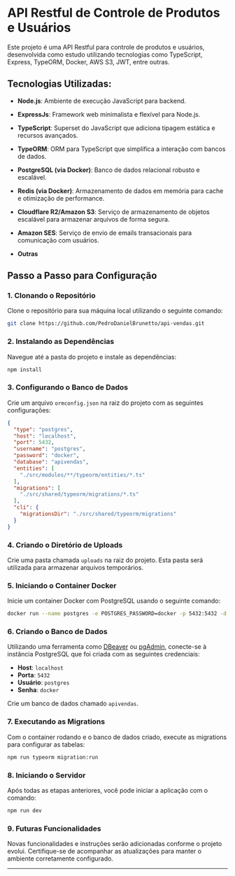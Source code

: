 # API Restful de Controle de Produtos e Usuários

Este projeto é uma API Restful para controle de produtos e usuários, desenvolvida como estudo utilizando tecnologias como TypeScript, Express, TypeORM, Docker, AWS S3, JWT, entre outras.

## Tecnologias Utilizadas:
- **Node.js**: Ambiente de execução JavaScript para backend.

- **ExpressJs**: Framework web minimalista e flexível para Node.js.

- **TypeScript**: Superset do JavaScript que adiciona tipagem estática e recursos avançados.

- **TypeORM**: ORM para TypeScript que simplifica a interação com bancos de dados.

- **PostgreSQL (via Docker)**: Banco de dados relacional robusto e escalável.

- **Redis (via Docker)**: Armazenamento de dados em memória para cache e otimização de performance.

- **Cloudflare R2/Amazon S3**: Serviço de armazenamento de objetos escalável para armazenar arquivos de forma segura.

- **Amazon SES**: Serviço de envio de emails transacionais para comunicação com usuários.

- **Outras**

## Passo a Passo para Configuração

### 1. Clonando o Repositório
Clone o repositório para sua máquina local utilizando o seguinte comando:
```bash
git clone https://github.com/PedroDanielBrunetto/api-vendas.git
```

### 2. Instalando as Dependências
Navegue até a pasta do projeto e instale as dependências:
```bash
npm install
```

### 3. Configurando o Banco de Dados
Crie um arquivo `ormconfig.json` na raiz do projeto com as seguintes configurações:
```json
{
  "type": "postgres",
  "host": "localhost",
  "port": 5432,
  "username": "postgres",
  "password": "docker",
  "database": "apivendas",
  "entities": [
    "./src/modules/**/typeorm/entities/*.ts"
  ],
  "migrations": [
    "./src/shared/typeorm/migrations/*.ts"
  ],
  "cli": {
    "migrationsDir": "./src/shared/typeorm/migrations"
  }
}
```

### 4. Criando o Diretório de Uploads
Crie uma pasta chamada `uploads` na raiz do projeto. Esta pasta será utilizada para armazenar arquivos temporários.

### 5. Iniciando o Container Docker
Inicie um container Docker com PostgreSQL usando o seguinte comando:
```bash
docker run --name postgres -e POSTGRES_PASSWORD=docker -p 5432:5432 -d postgres
```

### 6. Criando o Banco de Dados
Utilizando uma ferramenta como [DBeaver](https://dbeaver.io/) ou [pgAdmin](https://www.pgadmin.org/), conecte-se à instância PostgreSQL que foi criada com as seguintes credenciais:
- **Host**: `localhost`
- **Porta**: `5432`
- **Usuário**: `postgres`
- **Senha**: `docker`

Crie um banco de dados chamado `apivendas`.

### 7. Executando as Migrations
Com o container rodando e o banco de dados criado, execute as migrations para configurar as tabelas:
```bash
npm run typeorm migration:run
```

### 8. Iniciando o Servidor
Após todas as etapas anteriores, você pode iniciar a aplicação com o comando:
```bash
npm run dev
```

### 9. Futuras Funcionalidades
Novas funcionalidades e instruções serão adicionadas conforme o projeto evolui. Certifique-se de acompanhar as atualizações para manter o ambiente corretamente configurado.

---
